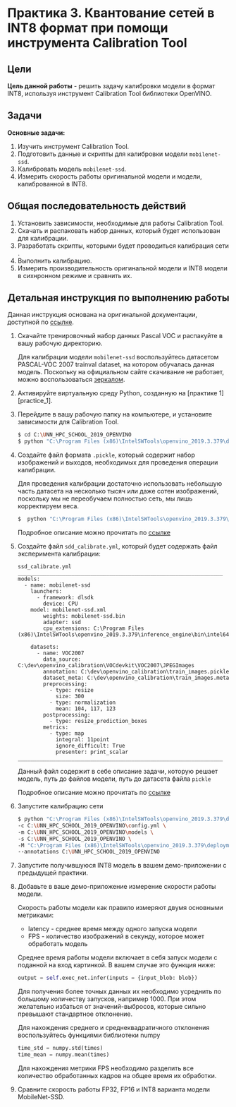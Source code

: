 ﻿# Практика 3. Квантование сетей в INT8 формат при помощи инструмента Calibration Tool

## Цели

__Цель данной работы__ - решить задачу калибровки модели в формат INT8, используя инструмент Calibration Tool библиотеки OpenVINO.

## Задачи

__Основные задачи:__

 1. Изучить инструмент Calibration Tool.
 1. Подготовить данные и скрипты для калибровки модели `mobilenet-ssd`.
 1. Калибровать модель `mobilenet-ssd`.
 1. Измерить скорость работы оригинальной модели и модели, калиброванной в INT8.
  
## Общая последовательность действий

 1. Установить зависимости, необходимые для работы Calibration Tool.
 1. Скачать и распаковать набор данных, который будет использован для калибрации.
 1. Разработать скрипты, которыми будет проводиться калибрация сети .
 1. Выполнить калибрацию.
 1. Измерить производительность оригинальной модели и INT8 модели 
 в сихнронном режиме и сравнить их.

## Детальная инструкция по выполнению работы

Данная инструкция основана на оригинальной документации, доступной по [ссылке][calibration-docs].
     
 1. Скачайте тренировочный набор данных Pascal VOC и распакуйте в вашу рабочую директорию. 
            
    Для калибрации модели `mobilenet-ssd` воспользуйтесь датасетом PASCAL-VOC 2007 
    trainval dataset, на котором обучалась данная модель. Поскольку на 
    официальном сайте скачивание не работает, можно воспользоваться 
    [зеркалом][pascal-voc-2007].
 
 1. Активируйте виртуальную среду Python, созданную на [практике 1][practice_1].
    
 1. Перейдите в вашу рабочую папку на компьютере, и установите зависимости для Calibration Tool.
 
    ```bash
    $ cd C:\UNN_HPC_SCHOOL_2019_OPENVINO
    $ python "C:\Program Files (x86)\IntelSWTools\openvino_2019.3.379\deployment_tools\open_model_zoo\tools\accuracy_checker\setup.py" install
    ```
 1. Создайте файл формата `.pickle`, который содержит набор изображений и 
 выходов, необходимых для проведения операции калибрации.
 
    Для проведения калибрации достаточно использовать небольшую часть датасета 
    на несколько тысяч или даже сотен изображений, поскольку мы не переобучаем 
    полностью сеть, мы лишь корректируем веса.
    
    ```bash
    $  python "C:\Program Files (x86)\IntelSWTools\openvino_2019.3.379\deployment_tools\tools\accuracy_checker_tool\convert_annotation.py" voc_detection --annotations_dir C:\dev\openvino_calibration\VOCdevkit\VOC2007\Annotations --imageset_file C:\dev\openvino_calibration\VOCdevkit\VOC2007\ImageSets\Main\train.txt --images_dir C:\dev\openvino_calibration\VOCdevkit\VOC2007\JPEGImages -a C:\dev\openvino_calibration\train_images.pickle -m C:\dev\openvino_calibration\train_images.meta -ss 500
    ```
    
    Подробное описание можно прочитать по [ссылке][convert_annotation]
 
 1. Создайте файл `sdd_calibrate.yml`, который будет содержать файл эксперимента калибрации:
 
    ```
    ssd_calibrate.yml
    _________________________________________________________________
    models:
      - name: mobilenet-ssd
        launchers:
          - framework: dlsdk
            device: CPU
        model: mobilenet-ssd.xml
            weights: mobilenet-ssd.bin
            adapter: ssd
            cpu_extensions: C:\Program Files (x86)\IntelSWTools\openvino_2019.3.379\inference_engine\bin\intel64\Release\cpu_extension_avx2.dll
    
        datasets:
          - name: VOC2007
            data_source: C:\dev\openvino_calibration\VOCdevkit\VOC2007\JPEGImages
            annotation: C:\dev\openvino_calibration\train_images.pickle
            dataset_meta: C:\dev\openvino_calibration\train_images.meta
            preprocessing:
              - type: resize
                size: 300
              - type: normalization
                mean: 104, 117, 123
            postprocessing:
              - type: resize_prediction_boxes
            metrics:
              - type: map
                integral: 11point
                ignore_difficult: True
                presenter: print_scalar
    _________________________________________________________________
    ```
    
    Данный файл содержит в себе описание задачи, которую решает модель, путь до файлов модели, путь до датасета файла `pickle`
    
    Подробное описание можно прочитать по [ссылке][adapters]
    
    
 1. Запустите калибрацию сети
 
    ```bash
    $ python "C:\Program Files (x86)\IntelSWTools\openvino_2019.3.379\deployment_tools\tools\calibration_tool\calibrate.py" \
    -c C:\UNN_HPC_SCHOOL_2019_OPENVINO\config.yml \
    -m C:\UNN_HPC_SCHOOL_2019_OPENVINO\models \
    -s C:\UNN_HPC_SCHOOL_2019_OPENVINO \
    -M "C:\Program Files (x86)\IntelSWTools\openvino_2019.3.379\deployment_tools\model_optimizer" \
    --annotations C:\UNN_HPC_SCHOOL_2019_OPENVINO
    ```
 
 1. Запустите получившуюся INT8 модель в вашем демо-приложении с предыдущей практики.
 
 1. Добавьте в ваше демо-приложение измерение скорости работы модели.
    
    Скорость работы модели как правило измеряют двумя основными метриками:
      - latency - среднее время между одного запуска модели   
      - FPS - количество изображений в секунду, которое может обработать модель

    Среднее время работы модели включает в себя запуск модели с поданной 
    на вход картинкой. В вашем случае это функция ниже: 
    
    ```python
    output = self.exec_net.infer(inputs = {input_blob: blob})
    ```
    
    Для получения более точных данных их необходимо усреднить по большому 
    количеству запусков, например 1000. При этом желательно избаться 
    от значений-выбросов, которые сильно превышают стандартное отклонение.
    
    Для нахождения среднего и среднеквадратичного отклонения воспользуйтесь функциями библиотеки numpy
    
    ```python
    time_std = numpy.std(times)
    time_mean = numpy.mean(times)
    ```    
    
    Для нахождения метрики FPS необходимо разделить все количество обработанных 
    кадров на общее время их обработки. 
    
 1. Сравните скорость работы FP32, FP16 и INT8 варианта модели MobileNet-SSD.
 
<!-- LINKS -->
[calibration-docs]: https://docs.openvinotoolkit.org/2019_R3.1/_inference_engine_tools_calibration_tool_README.html
[pascal-voc-2007]: https://pjreddie.com/projects/pascal-voc-dataset-mirror/
[practice_2]: practice2.md
[adapters]: http://docs.openvinotoolkit.org/2019_R3.1/_tools_accuracy_checker_accuracy_checker_adapters_README.html
[convert_annotation]: http://docs.openvinotoolkit.org/2019_R3.1/_tools_accuracy_checker_accuracy_checker_annotation_converters_README.html
